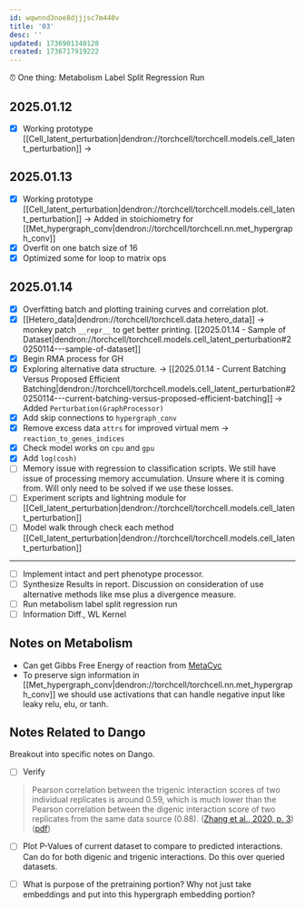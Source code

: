 ```yaml
---
id: wqwnnd3noe8djjjsc7m440v
title: '03'
desc: ''
updated: 1736901340128
created: 1736717919222
---
```

⏰ One thing: Metabolism Label Split Regression Run

## 2025.01.12

- [x] Working prototype [[Cell_latent_perturbation|dendron://torchcell/torchcell.models.cell_latent_perturbation]] →

## 2025.01.13

- [x] Working prototype [[Cell_latent_perturbation|dendron://torchcell/torchcell.models.cell_latent_perturbation]] → Added in stoichiometry for [[Met_hypergraph_conv|dendron://torchcell/torchcell.nn.met_hypergraph_conv]]
- [x] Overfit on one batch size of 16
- [x] Optimized some for loop to matrix ops

## 2025.01.14

- [x] Overfitting batch and plotting training curves and correlation plot.
- [x] [[Hetero_data|dendron://torchcell/torchcell.data.hetero_data]] → monkey patch `__repr__` to get better printing. [[2025.01.14 - Sample of Dataset|dendron://torchcell/torchcell.models.cell_latent_perturbation#20250114---sample-of-dataset]]
- [x] Begin RMA process for GH
- [x] Exploring alternative data structure. → [[2025.01.14 - Current Batching Versus Proposed Efficient Batching|dendron://torchcell/torchcell.models.cell_latent_perturbation#20250114---current-batching-versus-proposed-efficient-batching]] → Added `Perturbation(GraphProcessor)`
- [x] Add skip connections to `hypergraph_conv`
- [x] Remove excess data `attrs` for improved virtual mem → `reaction_to_genes_indices`
- [x] Check model works on `cpu` and `gpu`
- [x] Add `log(cosh)`
- [ ] Memory issue with regression to classification scripts. We still have issue of processing memory accumulation. Unsure where it is coming from. Will only need to be solved if we use these losses.
- [ ] Experiment scripts and lightning module for [[Cell_latent_perturbation|dendron://torchcell/torchcell.models.cell_latent_perturbation]]
- [ ] Model walk through check each method [[Cell_latent_perturbation|dendron://torchcell/torchcell.models.cell_latent_perturbation]]

***

- [ ] Implement intact and pert phenotype processor.
- [ ] Synthesize Results in report. Discussion on consideration of use alternative methods like mse plus a divergence measure.
- [ ] Run metabolism label split regression run
- [ ] Information Diff., WL Kernel

## Notes on Metabolism

- Can get Gibbs Free Energy of reaction from [MetaCyc](https://biocyc.org/reaction?orgid=META&id=D-LACTATE-DEHYDROGENASE-CYTOCHROME-RXN)
- To preserve sign information in [[Met_hypergraph_conv|dendron://torchcell/torchcell.nn.met_hypergraph_conv]] we should use activations that can handle negative input like leaky relu, elu, or tanh.

## Notes Related to Dango

Breakout into specific notes on Dango.

- [ ] Verify

> Pearson correlation between the trigenic interaction scores of two individual replicates is around 0.59, which is much lower than the Pearson correlation between the digenic interaction score of two replicates from the same data source (0.88). ([Zhang et al., 2020, p. 3](zotero://select/library/items/PJFDVT8Y)) ([pdf](zotero://open-pdf/library/items/AFBC5E89?page=3&annotation=D8D949VF))

- [ ] Plot P-Values of current dataset to compare to predicted interactions. Can do for both digenic and trigenic interactions. Do this over queried datasets.

- [ ] What is purpose of the pretraining portion? Why not just take embeddings and put into this hypergraph embedding portion?
